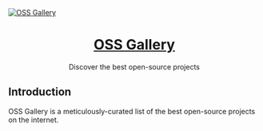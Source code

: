 <a href="https://precedent.dev">
  <img alt="OSS Gallery" src="https://oss-gallery.vercel.app/opengraph-image" />
  <h1 align="center">OSS Gallery</h1>
</a>

<p align="center">
  Discover the best open-source projects
</p>

## Introduction

OSS Gallery is a meticulously-curated list of the best open-source projects on the internet.
